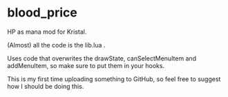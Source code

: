 # blood_price
HP as mana mod for Kristal.

(Almost) all the code is the lib.lua .

Uses code that overwrites the drawState, canSelectMenuItem and addMenuItem, so make sure to put them in your hooks.

This is my first time uploading something to GitHub, so feel free to suggest how I should be doing this.
